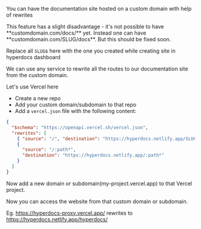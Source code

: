 You can have the documentation site hosted on a custom domain with help of rewrites

<Callout type='warning'>
	This feature has a slight disadvantage - it's not possible to have **customdomain.com/docs/** yet. Instead one can have **customdomain.com/SLUG/docs**.  
	But this should be fixed soon.
</Callout>

Replace all `SLUG`s here with the one you created while creating site in hyperdocs dashboard

We can use any service to rewrite all the routes to our documentation site from the custom domain.

Let's use Vercel here

- Create a new repo
- Add your custom domain/subdomain to that repo
- Add a `vercel.json` file with the following content:

```json
{
  "$schema": "https://openapi.vercel.sh/vercel.json",
  "rewrites": [
    { "source": "/", "destination": "https://hyperdocs.netlify.app/SLUG" },
    {
      "source": "/:path*",
      "destination": "https://hyperdocs.netlify.app/:path*"
    }
  ]
}
```

Now add a new domain or subdomain(my-project.vercel.app) to that Vercel project.

Now you can access the website from that custom domain or subdomain.

Eg. https://hyperdocs-proxy.vercel.app/ rewrites to https://hyperdocs.netlify.app/hyperdocs/
